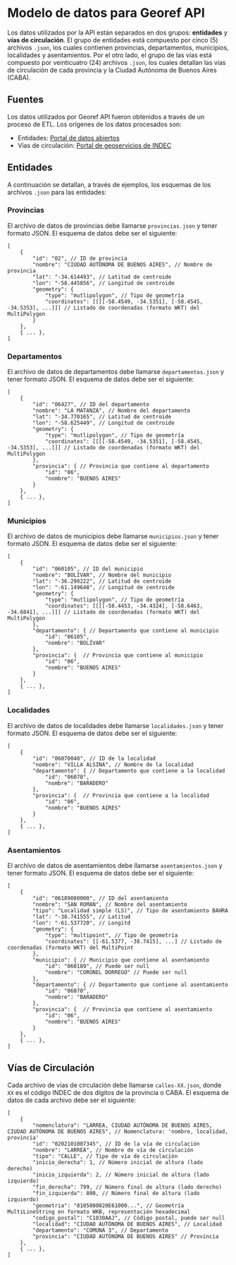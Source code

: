 # Modelo de datos para Georef API

Los datos utilizados por la API están separados en dos grupos: **entidades** y **vías de circulación**. El grupo de entidades está compuesto por cinco (5) archivos `.json`, los cuales contienen provincias, departamentos, municipios, localidades y asentamientos. Por el otro lado, el grupo de las vías está compuesto por veinticuatro (24) archivos `.json`, los cuales detallan las vías de circulación de cada provincia y la Ciudad Autónoma de Buenos Aires (CABA).

## Fuentes
Los datos utilizados por Georef API fueron obtenidos a través de un proceso de ETL. Los orígenes de los datos procesados son:
- Entidades: [Portal de datos abiertos](http://datos.gob.ar/dataset/unidades-territoriales)
- Vías de circulación: [Portal de geoservicios de INDEC](https://geoservicios.indec.gov.ar/nomenclador-vias-de-circulacion/?contenido=descargas)

## Entidades
A continuación se detallan, a través de ejemplos, los esquemas de los archivos `.json` para las entidades:

### Provincias
El archivo de datos de provincias debe llamarse `provincias.json` y tener formato JSON. El esquema de datos debe ser el siguiente:
```
[
    {
        "id": "02", // ID de provincia
        "nombre": "CIUDAD AUTÓNOMA DE BUENOS AIRES", // Nombre de provincia
        "lat": "-34.614493", // Latitud de centroide
        "lon": "-58.445856", // Longitud de centroide
        "geometry": {
            "type": "mutlipolygon", // Tipo de geometría
            "coordinates": [[[[-58.4549, -34.5351], [-58.4545, -34.5353], ...]]] // Listado de coordenadas (formato WKT) del MultiPolygon
        }
    },
    { ... },
]
```

### Departamentos
El archivo de datos de departamentos debe llamarse `departamentos.json` y tener formato JSON. El esquema de datos debe ser el siguiente:
```
[
    {
        "id": "06427", // ID del departamento
        "nombre": "LA MATANZA", // Nombre del departamento
        "lat": "-34.770165", // Latitud de centroide
        "lon": "-58.625449", // Longitud de centroide
        "geometry": {
            "type": "mutlipolygon", // Tipo de geometría
            "coordinates": [[[[-58.4549, -34.5351], [-58.4545, -34.5353], ...]]] // Listado de coordenadas (formato WKT) del MultiPolygon
        },
        "provincia": { // Provincia que contiene al departamento
            "id": "06",
            "nombre": "BUENOS AIRES"
        }
    },
    { ... },
]
```

### Municipios
El archivo de datos de municipios debe llamarse `municipios.json` y tener formato JSON. El esquema de datos debe ser el siguiente:
```
[
    {
        "id": "060105", // ID del municipio
        "nombre": "BOLÍVAR", // Nombre del municipio
        "lat": "-36.298222", // Latitud de centroide
        "lon": "-61.149648", // Longitud de centroide
        "geometry": {
            "type": "mutlipolygon", // Tipo de geometría
            "coordinates": [[[[-58.4453, -34.4324], [-58.6463, -34.6841], ...]]] // Listado de coordenadas (formato WKT) del MultiPolygon
        },
        "departamento": { // Departamento que contiene al municipio
            "id": "06105",
            "nombre": "BOLÍVAR"
        },
        "provincia": {  // Provincia que contiene al municipio
            "id": "06",
            "nombre": "BUENOS AIRES"
        }
    },
    { ... },
]
```

### Localidades
El archivo de datos de localidades debe llamarse `localidades.json` y tener formato JSON. El esquema de datos debe ser el siguiente:
```
[
    {
        "id": "06070040", // ID de la localidad
        "nombre": "VILLA ALSINA", // Nombre de la localidad
        "departamento": { // Departamento que contiene a la localidad
            "id": "06070",
            "nombre": "BARADERO"
        },
        "provincia": {  // Provincia que contiene a la localidad
            "id": "06",
            "nombre": "BUENOS AIRES"
        }
    },
    { ... },
]
```

### Asentamientos
El archivo de datos de asentamientos debe llamarse `asentamientos.json` y tener formato JSON. El esquema de datos debe ser el siguiente:
```
[
    {
        "id": "06189080000", // ID del asentamiento
        "nombre": "SAN ROMAN", // Nombre del asentamiento
        "tipo": "Localidad simple (LS)", // Tipo de asentamiento BAHRA
        "lat": "-38.741555", // Latitud
        "lon": "-61.537720", // Longitd
        "geometry": {
            "type": "multipoint", // Tipo de geometría
            "coordinates": [[-61.5377, -38.7415], ...] // Listado de coordenadas (formato WKT) del MultiPoint
        },
        "municipio": { // Municipio que contiene al asentamiento
            "id": "060189", // Puede ser null
            "nombre": "CORONEL DORREGO" // Puede ser null
        },
        "departamento": { // Departamento que contiene al asentamiento
            "id": "06070",
            "nombre": "BARADERO"
        },
        "provincia": {  // Provincia que contiene al asentamiento
            "id": "06",
            "nombre": "BUENOS AIRES"
        }
    },
    { ... },
]
```

## Vías de Circulación
Cada archivo de vías de circulación debe llamarse `calles-XX.json`, donde `XX` es el código INDEC de dos dígitos de la provincia o CABA. El esquema de datos de cada archivo debe ser el siguiente:
```
[
    {
        "nomenclatura": "LARREA, CIUDAD AUTÓNOMA DE BUENOS AIRES, CIUDAD AUTÓNOMA DE BUENOS AIRES", // Nomenclatura: 'nombre, localidad, provincia'
        "id": "0202101007345", // ID de la vía de circulación
        "nombre": "LARREA", // Nombre de vía de circulación
        "tipo": "CALLE", // Tipo de vía de circulación
        "inicio_derecha": 1, // Número inicial de altura (lado derecho)
        "inicio_izquierda": 2, // Número inicial de altura (lado izquierdo)
        "fin_derecha": 799, // Número final de altura (lado derecho)
        "fin_izquierda": 800, // Número final de altura (lado izquierdo)
        "geometria": "0105000020E61000...", // Geometría MultiLineString en formato WKB, representación hexadecimal
        "codigo_postal": "C1030AAJ", // Código postal, puede ser null
        "localidad": "CIUDAD AUTÓNOMA DE BUENOS AIRES", // Localidad
        "departamento": "COMUNA 3", // Departamento
        "provincia": "CIUDAD AUTÓNOMA DE BUENOS AIRES" // Provincia
    },
    { ... },
]
```
